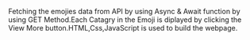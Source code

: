Fetching the emojies data from API by using Async & Await function by using GET Method.Each Catagry in the Emoji is diplayed by clicking the View More button.HTML,Css,JavaScript is used to build the webpage.
